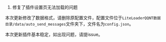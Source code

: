 1. 修复了插件设置页无法加载的问题

本次更新修改了数据格式，请删除原配置文件，配置文件位于`LiteLoaderQQNT数据目录/data/auto_send_messages`文件夹下，文件名为`config.json`。

本次更新插件基本稳定，如出现问题，请提issue。